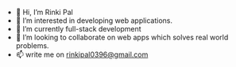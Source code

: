 - 👋 Hi, I’m Rinki Pal
- 👀 I’m interested in developing web applications.
- 🌱 I’m currently full-stack development
- 💞️ I’m looking to collaborate on web apps which solves real world problems.
- 📫 write me on rinkipal0396@gmail.com

<!---
rinkipal96/rinkipal96 is a ✨ special ✨ repository because its `README.md` (this file) appears on your GitHub profile.
You can click the Preview link to take a look at your changes.
--->
